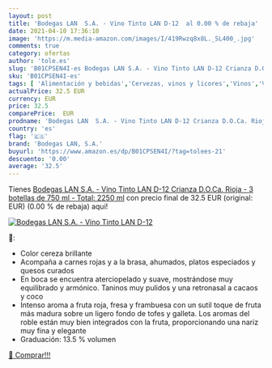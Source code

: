 ```yaml
---
layout: post
title: 'Bodegas LAN  S.A. - Vino Tinto LAN D-12  al 0.00 % de rebaja'
date: 2021-04-10 17:36:10
image: 'https://m.media-amazon.com/images/I/419Rwzq8x8L._SL400_.jpg'
comments: true
category: ofertas
author: 'tole.es'
slug: 'B01CPSEN4I-es Bodegas LAN S.A. - Vino Tinto LAN D-12 Crianza D.O.Ca....'
sku: 'B01CPSEN4I-es'
tags: [ 'Alimentación y bebidas','Cervezas, vinos y licores','Vinos','Vinos tintos','bodegas lan, s.a.','tinto','vino', ]
actualPrice: 32.5 EUR
currency: EUR
price: 32.5
comparePrice:  EUR
prodname: 'Bodegas LAN  S.A. - Vino Tinto LAN D-12 Crianza D.O.Ca. Rioja - 3 botellas de 750 ml - Total: 2250 ml'
country: 'es'
flag: '🇪🇸'
brand: 'Bodegas LAN, S.A.'
buyurl: 'https://www.amazon.es/dp/B01CPSEN4I/?tag=tolees-21'
descuento: '0.00'
average: '32.5'
---
```


Tienes [Bodegas LAN  S.A. - Vino Tinto LAN D-12 Crianza D.O.Ca. Rioja - 3 botellas de 750 ml - Total: 2250 ml](https://www.amazon.es/dp/B01CPSEN4I/?tag=tolees-21) con precio final de  32.5 EUR (original:  EUR) (0.00 %  de rebaja) aqui!

[![Bodegas LAN  S.A. - Vino Tinto LAN D-12 ](https://m.media-amazon.com/images/I/419Rwzq8x8L._SL400_.jpg)](https://www.amazon.es/dp/B01CPSEN4I/?tag=tolees-21)

🔎:

- Color cereza brillante
- Acompaña a carnes rojas y a la brasa, ahumados, platos especiados y quesos curados
- En boca se encuentra aterciopelado y suave, mostrándose muy equilibrado y armónico. Taninos muy pulidos y una retronasal a cacaos y coco
- Intenso aroma a fruta roja, fresa y frambuesa con un sutil toque de fruta más madura sobre un ligero fondo de tofes y galleta. Los aromas del roble están muy bien integrados con la fruta, proporcionando una nariz muy fina y elegante
- Graduación: 13.5 % volumen

[🛒 Comprar!!!](https://www.amazon.es/dp/B01CPSEN4I/?tag=tolees-21)
